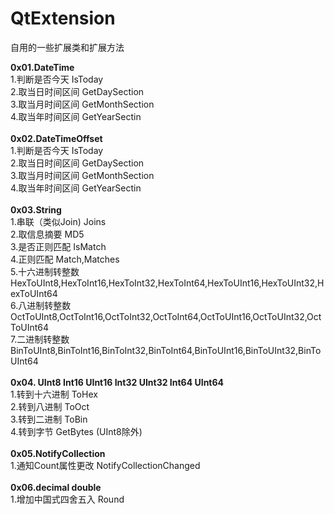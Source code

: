# QtExtension
自用的一些扩展类和扩展方法

**0x01.DateTime**<br/>
1.判断是否今天 IsToday<br/>
2.取当日时间区间 GetDaySection<br/>
3.取当月时间区间 GetMonthSection<br/>
4.取当年时间区间 GetYearSectin<br/>
<br/>
**0x02.DateTimeOffset**<br/>
1.判断是否今天 IsToday<br/>
2.取当日时间区间 GetDaySection<br/>
3.取当月时间区间 GetMonthSection<br/>
4.取当年时间区间 GetYearSectin<br/>
<br/>
**0x03.String**<br/>
1.串联（类似Join) Joins<br/>
2.取信息摘要 MD5<br/>
3.是否正则匹配 IsMatch<br/>
4.正则匹配 Match,Matches<br/>
5.十六进制转整数 HexToUInt8,HexToInt16,HexToInt32,HexToInt64,HexToUInt16,HexToUInt32,HexToUInt64<br/>
6.八进制转整数 OctToUInt8,OctToInt16,OctToInt32,OctToInt64,OctToUInt16,OctToUInt32,OctToUInt64<br/>
7.二进制转整数 BinToUInt8,BinToInt16,BinToInt32,BinToInt64,BinToUInt16,BinToUInt32,BinToUInt64<br/>
<br/>
**0x04. UInt8 Int16 UInt16 Int32 UInt32 Int64 UInt64**<br/>
1.转到十六进制 ToHex<br/>
2.转到八进制 ToOct<br/>
3.转到二进制 ToBin<br/>
4.转到字节 GetBytes (UInt8除外)<br/>
<br/>
**0x05.NotifyCollection** <br/>
1.通知Count属性更改 NotifyCollectionChanged<br/>
<br/>
**0x06.decimal double**<br/>
1.增加中国式四舍五入 Round<br/>